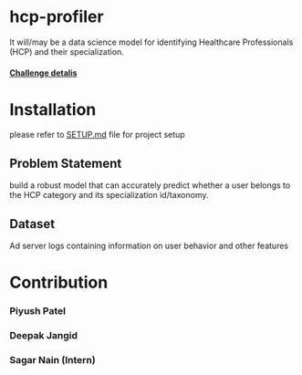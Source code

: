 # hcp-profiler

It will/may be a data science model for identifying Healthcare Professionals (HCP) and their specialization.

#### [Challenge detalis](https://www.techgig.com/codegladiators/machine-learning-hackathon)


# Installation
please refer to [SETUP.md](docs/SETUP.md#installation) file for project setup

## Problem Statement
build a robust model that can accurately predict whether a user belongs to the HCP category and its specialization id/taxonomy.

## Dataset
Ad server logs containing information on user behavior and other features

# Contribution
### Piyush Patel
### Deepak Jangid
### Sagar Nain (Intern)
